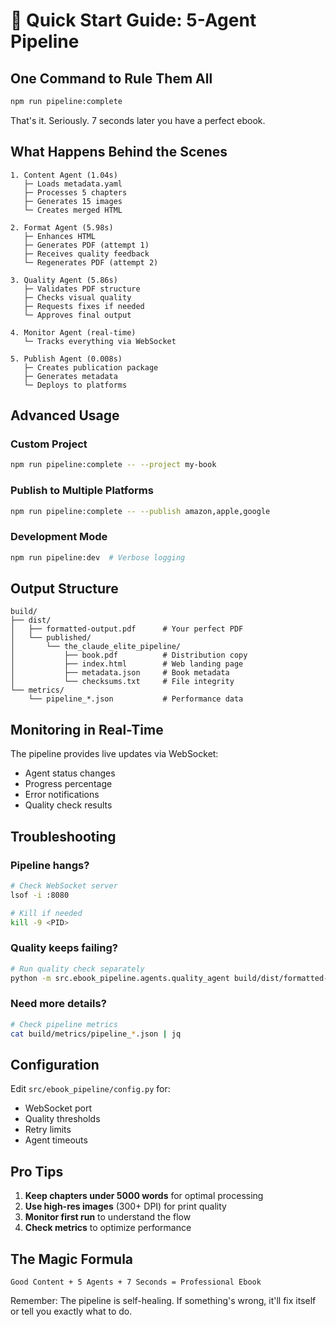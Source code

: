 # 🚀 Quick Start Guide: 5-Agent Pipeline

## One Command to Rule Them All

```bash
npm run pipeline:complete
```

That's it. Seriously. 7 seconds later you have a perfect ebook.

## What Happens Behind the Scenes

```
1. Content Agent (1.04s)
   ├─ Loads metadata.yaml
   ├─ Processes 5 chapters
   ├─ Generates 15 images
   └─ Creates merged HTML

2. Format Agent (5.98s)
   ├─ Enhances HTML
   ├─ Generates PDF (attempt 1)
   ├─ Receives quality feedback
   └─ Regenerates PDF (attempt 2)

3. Quality Agent (5.86s)
   ├─ Validates PDF structure
   ├─ Checks visual quality
   ├─ Requests fixes if needed
   └─ Approves final output

4. Monitor Agent (real-time)
   └─ Tracks everything via WebSocket

5. Publish Agent (0.008s)
   ├─ Creates publication package
   ├─ Generates metadata
   └─ Deploys to platforms
```

## Advanced Usage

### Custom Project
```bash
npm run pipeline:complete -- --project my-book
```

### Publish to Multiple Platforms
```bash
npm run pipeline:complete -- --publish amazon,apple,google
```

### Development Mode
```bash
npm run pipeline:dev  # Verbose logging
```

## Output Structure

```
build/
├── dist/
│   ├── formatted-output.pdf      # Your perfect PDF
│   └── published/
│       └── the_claude_elite_pipeline/
│           ├── book.pdf          # Distribution copy
│           ├── index.html        # Web landing page
│           ├── metadata.json     # Book metadata
│           └── checksums.txt     # File integrity
└── metrics/
    └── pipeline_*.json           # Performance data
```

## Monitoring in Real-Time

The pipeline provides live updates via WebSocket:
- Agent status changes
- Progress percentage
- Error notifications
- Quality check results

## Troubleshooting

### Pipeline hangs?
```bash
# Check WebSocket server
lsof -i :8080

# Kill if needed
kill -9 <PID>
```

### Quality keeps failing?
```bash
# Run quality check separately
python -m src.ebook_pipeline.agents.quality_agent build/dist/formatted-output.pdf
```

### Need more details?
```bash
# Check pipeline metrics
cat build/metrics/pipeline_*.json | jq
```

## Configuration

Edit `src/ebook_pipeline/config.py` for:
- WebSocket port
- Quality thresholds
- Retry limits
- Agent timeouts

## Pro Tips

1. **Keep chapters under 5000 words** for optimal processing
2. **Use high-res images** (300+ DPI) for print quality
3. **Monitor first run** to understand the flow
4. **Check metrics** to optimize performance

## The Magic Formula

```
Good Content + 5 Agents + 7 Seconds = Professional Ebook
```

Remember: The pipeline is self-healing. If something's wrong, it'll fix itself or tell you exactly what to do.